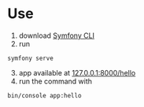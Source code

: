 # Use

1. download [Symfony CLI](https://symfony.com/download)
2. run
```
symfony serve
```
3. app available at [127.0.0.1:8000/hello](http://127.0.0.1:8000/hello)
4. run the command with
```
bin/console app:hello
```
